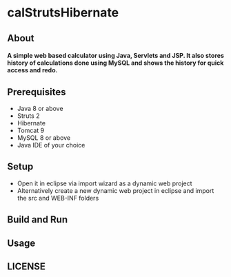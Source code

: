 # calStrutsHibernate

## About 

#### A simple web based calculator using Java, Servlets and JSP. It also stores history of calculations done using MySQL and shows the history for quick access and redo.

## Prerequisites
- Java 8 or above
- Struts 2
- Hibernate
- Tomcat 9
- MySQL 8 or above
- Java IDE of your choice

## Setup

- Open it in eclipse via import wizard as a dynamic web project
- Alternatively create a new dynamic web project in eclipse and import the src and WEB-INF folders

## Build and Run


## Usage

## LICENSE
